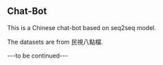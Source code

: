 ## Chat-Bot

This is a Chinese chat-bot based on seq2seq model.

The datasets are from 民視八點檔.


---to be continued---
